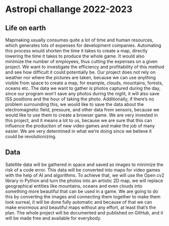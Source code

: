 # Astropi challange 2022-2023

## Life on earth
Mapmaking usually consumes quite a lot of time and human resources, which generates lots of expenses for development companies. Automating this process would shorten the time it takes to create a map, directly lowering the time it takes to produce the whole game. It would also minimize the number of employees, thus cutting the expenses on a given project.
We want to investigate the efficiency and profitability of this method and see how difficult it could potentially be. Our project does not rely on weather nor where the pictures are taken, because we can use anything visible from space to create a map, for example, clouds, mountains, forests, oceans etc. The data we want to gather is photos captured during the day, since our program won’t save any photos during the night, it will also save ISS positions and the hour of taking the photo. Additionally, if there’s no problem surrounding this, we would like to save the data about the electromagnetic field, pressure, and other data from sensors, because we would like to use them to create a browser game.
We are very invested in this project, and it means a lot to us, because we are sure that this can influence the production of new video games and make the job of many easier. We are very determined in what we’re doing since we believe it could be revolutionizing.

## Data

Satellite data will be gathered in space and saved as images to minimize the risk of a code error. This data will be converted into maps for video games with the help of AI and algorithms. To achieve that, we will use the Open cv2 library in Python and turn the photos into an artistic 2D map, we will replace geographical entities like mountains, oceans and even clouds into something more beautiful that can be used in a game. We are going to do this by converting the images and connecting them together to make them look surreal, it will be done fully automatic and because of that we can make enormous and beautiful maps without any effort, at least that’s the plan. The whole project will be documented and published on GitHub, and it will be made free and available for everybody.
